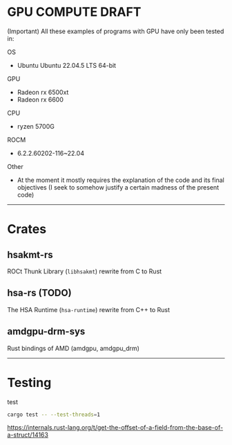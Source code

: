 # GPU COMPUTE DRAFT

(Important) All these examples of programs with GPU have only been tested in:

OS
* Ubuntu Ubuntu 22.04.5 LTS 64-bit

GPU
* Radeon rx 6500xt
* Radeon rx 6600

CPU
* ryzen 5700G

ROCM
* 6.2.2.60202-116~22.04

Other
* At the moment it mostly requires the explanation of the code and its final objectives (I seek to somehow justify a certain madness of the present code)

---

# Crates

## hsakmt-rs

ROCt Thunk Library (`libhsakmt`) rewrite from C to Rust

## hsa-rs (TODO)

The HSA Runtime (`hsa-runtime`) rewrite from C++ to Rust

## amdgpu-drm-sys

Rust bindings of AMD (amdgpu, amdgpu_drm)

---

# Testing

test
```bash
cargo test -- --test-threads=1
```



https://internals.rust-lang.org/t/get-the-offset-of-a-field-from-the-base-of-a-struct/14163
